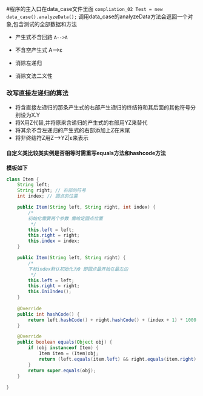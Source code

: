 #程序的主入口在data_case文件里面
`compliation_02 Test = new data_case().analyzeData();`
调用data_case的analyzeData方法会返回一个对象,包含测试的全部数据和方法
- 产生式不含回路 `A-->A`

- 不含空产生式 A-->ε

- 消除左递归

- 消除文法二义性


### 改写直接左递归的算法
- 将含直接左递归的那条产生式的右部产生递归的终结符和其后面的其他符号分别设为X.Y
- 将X用Z代替,并将原来含递归的产生式的右部用YZ来替代
- 将其余不含左递归的产生式的右部添加上Z在末尾
- 将非终结符Z用Z-->YZ|ε来表示

#### 自定义类比较类实例是否相等时需重写equals方法和hashcode方法
**模板如下**

```java
class Item {
    String left;
    String right; // 右部的符号
    int index; // 圆点的位置

    public Item(String left, String right, int index) {
        /*
        初始化需要两个参数 需给定圆点位置
         */
        this.left = left;
        this.right = right;
        this.index = index;
    }

    public Item(String left, String right) {
        /*
        下标index默认初始化为0 即圆点最开始在最左边
         */
        this.left = left;
        this.right = right;
        this.IniIndex();
    }
    
    @Override
    public int hashCode() {
        return left.hashCode() + right.hashCode() + (index + 1) * 1000;
    }

    @Override
    public boolean equals(Object obj) {
        if (obj instanceof Item) {
            Item item = (Item)obj;
            return (left.equals(item.left) && right.equals(item.right) && index == item.index);
        }
        return super.equals(obj);
    }
    
}  
```



